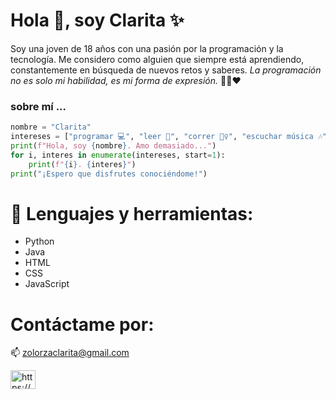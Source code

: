 
# Hola 👋, soy Clarita ✨ 
Soy una joven de 18 años con una pasión por la programación y la tecnología. Me considero como alguien que siempre está aprendiendo, constantemente en búsqueda de nuevos retos y saberes. <em> La programación no es solo mi habilidad, es mi forma de expresión. </em> 👩‍💻❤️
### sobre mí ...
```python
nombre = "Clarita"
intereses = ["programar 💻", "leer 📖", "correr 🏃‍♀️", "escuchar música 🎶", "escribir 📝", "pasar tiempo al aire libre 🚵‍♀️", "estar con mis amigos 🤭"]
print(f"Hola, soy {nombre}. Amo demasiado...")
for i, interes in enumerate(intereses, start=1):
    print(f"{i}. {interes}")
print("¡Espero que disfrutes conociéndome!")
```
# 📌 Lenguajes y herramientas: 
- Python
- Java
- HTML
- CSS
- JavaScript

# Contáctame por:
📫 zolorzaclarita@gmail.com

<a href="https://www.linkedin.com/in/clarita-zolorza-choque-926030317/" target="_blank">
  <img src="https://www.vectorlogo.zone/logos/linkedin/linkedin-icon.svg" alt="https://www.linkedin.com/in/clarita-zolorza-choque-926030317/" height="30" width="40">
</a> 








<!--
**ClaritaZolorza/ClaritaZolorza** is a ✨ _special_ ✨ repository because its `README.md` (this file) appears on your GitHub profile.

Here are some ideas to get you started:

- 🔭 I’m currently working on ...
- 🌱 I’m currently learning ...
- 👯 I’m looking to collaborate on ...
- 🤔 I’m looking for help with ...
- 💬 Ask me about ...
- 📫 How to reach me: ...
- 😄 Pronouns: ...
- ⚡ Fun fact: ...
-->
